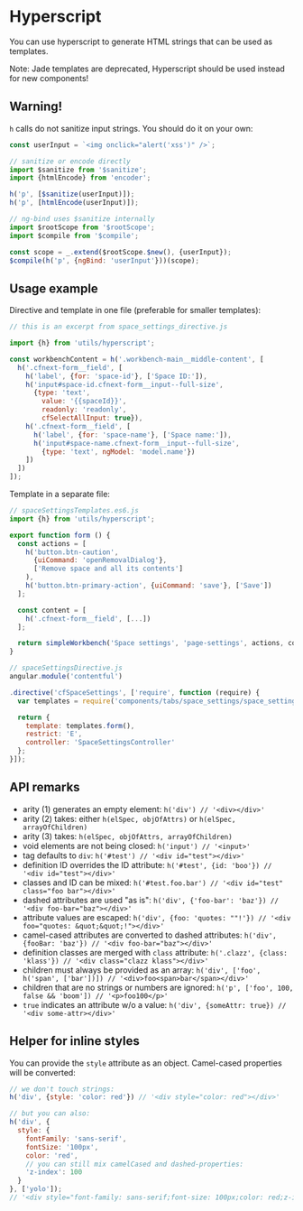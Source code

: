 Hyperscript
===========

You can use hyperscript to generate HTML strings that can be used as templates.

Note: Jade templates are deprecated, Hyperscript should be used instead for new components!

## Warning!

`h` calls do not sanitize input strings. You should do it on your own:

```js
const userInput = `<img onclick="alert('xss')" />`;

// sanitize or encode directly
import $sanitize from '$sanitize';
import {htmlEncode} from 'encoder';

h('p', [$sanitize(userInput)]);
h('p', [htmlEncode(userInput)]);

// ng-bind uses $sanitize internally
import $rootScope from '$rootScope';
import $compile from '$compile';

const scope = _.extend($rootScope.$new(), {userInput});
$compile(h('p', {ngBind: 'userInput'}))(scope);
```

## Usage example

Directive and template in one file (preferable for smaller templates):

```js
// this is an excerpt from space_settings_directive.js

import {h} from 'utils/hyperscript';

const workbenchContent = h('.workbench-main__middle-content', [
  h('.cfnext-form__field', [
    h('label', {for: 'space-id'}, ['Space ID:']),
    h('input#space-id.cfnext-form__input--full-size',
      {type: 'text',
        value: '{{spaceId}}',
        readonly: 'readonly',
        cfSelectAllInput: true}),
    h('.cfnext-form__field', [
      h('label', {for: 'space-name'}, ['Space name:']),
      h('input#space-name.cfnext-form__input--full-size',
        {type: 'text', ngModel: 'model.name'})
    ])
  ])
]);
```

Template in a separate file:

```js
// spaceSettingsTemplates.es6.js
import {h} from 'utils/hyperscript';

export function form () {
  const actions = [
    h('button.btn-caution',
      {uiCommand: 'openRemovalDialog'},
      ['Remove space and all its contents']
    ),
    h('button.btn-primary-action', {uiCommand: 'save'}, ['Save'])
  ];

  const content = [
    h('.cfnext-form__field', [...])
  ];

  return simpleWorkbench('Space settings', 'page-settings', actions, content);
}
```

```js
// spaceSettingsDirective.js
angular.module('contentful')

.directive('cfSpaceSettings', ['require', function (require) {
  var templates = require('components/tabs/space_settings/space_settings_templates');

  return {
    template: templates.form(),
    restrict: 'E',
    controller: 'SpaceSettingsController'
  };
}]);
```


## API remarks

- arity (1) generates an empty element:
  `h('div') // '<div></div>'`
- arity (2) takes:
  either `h(elSpec, objOfAttrs)` or `h(elSpec, arrayOfChildren)`
- arity (3) takes:
  `h(elSpec, objOfAttrs, arrayOfChildren)`
- void elements are not being closed:
  `h('input') // '<input>'`
- tag defaults to `div`:
  `h('#test') // '<div id="test"></div>'`
- definition ID overrides the ID attribute:
  `h('#test', {id: 'boo'}) // '<div id="test"></div>'`
- classes and ID can be mixed:
  `h('#test.foo.bar') // '<div id="test" class="foo bar"></div>'`
- dashed attributes are used "as is":
  `h('div', {'foo-bar': 'baz'}) // '<div foo-bar="baz"></div>'`
- attribute values are escaped:
  `h('div', {foo: 'quotes: ""!'}) // '<div foo="quotes: &quot;&quot;!"></div>'`
- camel-cased attributes are converted to dashed attributes:
  `h('div', {fooBar: 'baz'}) // '<div foo-bar="baz"></div>'`
- definition classes are merged with `class` attribute:
  `h('.clazz', {class: 'klass'}) // '<div class="clazz klass"></div>'`
- children must always be provided as an array:
  `h('div', ['foo', h('span', ['bar'])]) // '<div>foo<span>bar</span></div>'`
- children that are no strings or numbers are ignored:
  `h('p', ['foo', 100, false && 'boom']) // '<p>foo100</p>'`
- `true` indicates an attribute w/o a value:
  `h('div', {someAttr: true}) // '<div some-attr></div>'`


## Helper for inline styles

You can provide the `style` attribute as an object. Camel-cased properties will be converted:

```js
// we don't touch strings:
h('div', {style: 'color: red'}) // '<div style="color: red"></div>'

// but you can also:
h('div', {
  style: {
    fontFamily: 'sans-serif',
    fontSize: '100px',
    color: 'red',
    // you can still mix camelCased and dashed-properties:
    'z-index': 100
  }
}, ['yolo']);
// '<div style="font-family: sans-serif;font-size: 100px;color: red;z-index: 100">yolo</div>'
```
